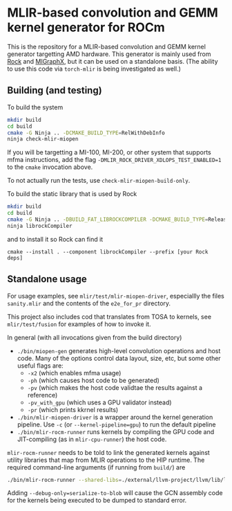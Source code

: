# MLIR-based convolution and GEMM kernel generator for ROCm

This is the repository for a MLIR-based convolution and GEMM kernel generator
targetting AMD hardware. This generator is mainly used from
[Rock](https://github.com/ROCmSoftwarePlatform/Rock/)
and [MIGraphX](https://github.com/ROCmSoftwarePlatform/AMDMIGraphX),
but it can be used on a standalone basis. (The ability to use this code via
`torch-mlir` is being investigated as well.)

## Building (and testing)
To build the system

```sh
mkdir build
cd build
cmake -G Ninja .. -DCMAKE_BUILD_TYPE=RelWithDebInfo
ninja check-mlir-miopen
```

If you will be targetting a MI-100, MI-200, or other system that supports
mfma instructions, add the flag `-DMLIR_ROCK_DRIVER_XDLOPS_TEST_ENABLED=1 `
to the `cmake` invocation above.

To not actually run the tests, use `check-mlir-miopen-build-only`.

To build the static library that is used by Rock
```sh
mkdir build
cd build
cmake -G Ninja .. -DBUILD_FAT_LIBROCKCOMPILER -DCMAKE_BUILD_TYPE=Release
ninja librockCompiler
```


and to install it so Rock can find it
```
cmake --install . --component librockCompiler --prefix [your Rock deps]
```

## Standalone usage

For usage examples, see `mlir/test/mlir-miopen-driver`, especiallly the files
`sanity.mlir` and the contents of the `e2e_for_pr` directory.

This project also includes cod that translates from TOSA to kernels, see
`mlir/test/fusion` for examples of how to invoke it.

In general (with all invocations given from the build directory)
- `./bin/miopen-gen` generates high-level convolution operations and
  host code. Many of the options control data layout, size, etc, but some other
  useful flags are:
    - `-x2` (which enables mfma usage)
    - `-ph` (which causes host code to be generated)
    - `-pv` (which makes the host code validtae the results against a reference)
    - `-pv_with_gpu` (which uses a GPU validator instead)
    - `-pr` (which prints kkrnel results)
- `./bin/mlir-miopen-driver` is a wrapper around the kernel generation pipeline.
  Use `-c` (or `--kernel-pipeline=gpu`) to run the default pipeline
- `./bin/mlir-rocm-runner` runs kernels by compiling the GPU code and
  JIT-compiling (as in `mlir-cpu-runner`) the host code.

`mlir-rocm-runner` needs to be told to link the generated kernels against utility
libraries that map from MLIR operations to the HIP runtime.
The required command-line arguments (if running from `build/`) are

```sh
./bin/mlir-rocm-runner --shared-libs=./external/llvm-project/llvm/lib/libmlir_rocm_runtime.so,./lib/libconv-validation-wrappers.so,./external/llvm-project/llvm/lib/libmlir_runner_utils.so --entry-point-result=void
```

Adding `--debug-only=serialize-to-blob` will cause the GCN assembly code for the
kernels being executed to be dumped to standard error.
